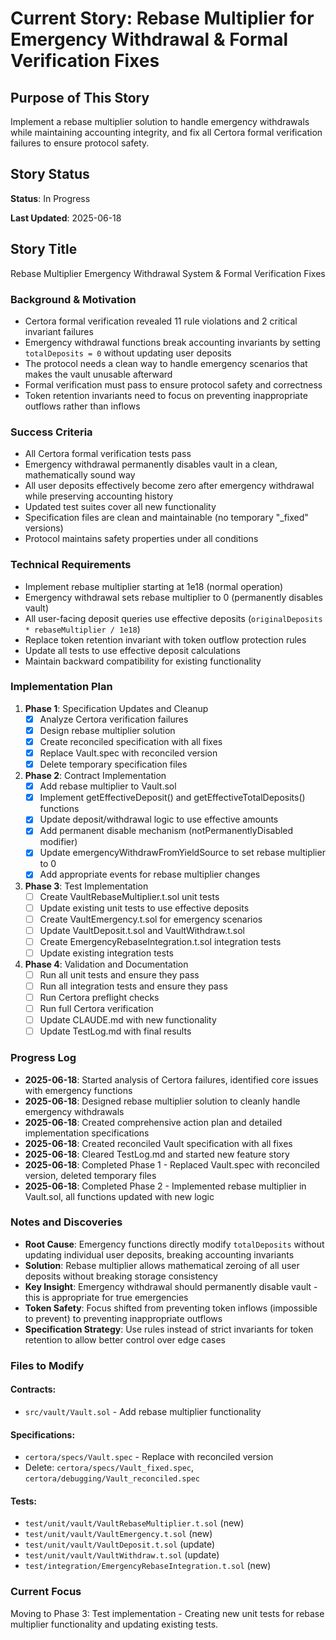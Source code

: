 # Current Story: Rebase Multiplier for Emergency Withdrawal & Formal Verification Fixes

## Purpose of This Story

Implement a rebase multiplier solution to handle emergency withdrawals while maintaining accounting integrity, and fix all Certora formal verification failures to ensure protocol safety.

## Story Status

**Status**: In Progress

**Last Updated**: 2025-06-18

## Story Title
Rebase Multiplier Emergency Withdrawal System & Formal Verification Fixes

### Background & Motivation
- Certora formal verification revealed 11 rule violations and 2 critical invariant failures
- Emergency withdrawal functions break accounting invariants by setting `totalDeposits = 0` without updating user deposits
- The protocol needs a clean way to handle emergency scenarios that makes the vault unusable afterward
- Formal verification must pass to ensure protocol safety and correctness
- Token retention invariants need to focus on preventing inappropriate outflows rather than inflows

### Success Criteria
- All Certora formal verification tests pass
- Emergency withdrawal permanently disables vault in a clean, mathematically sound way
- All user deposits effectively become zero after emergency withdrawal while preserving accounting history
- Updated test suites cover all new functionality
- Specification files are clean and maintainable (no temporary "_fixed" versions)
- Protocol maintains safety properties under all conditions

### Technical Requirements
- Implement rebase multiplier starting at 1e18 (normal operation)
- Emergency withdrawal sets rebase multiplier to 0 (permanently disables vault)
- All user-facing deposit queries use effective deposits (`originalDeposits * rebaseMultiplier / 1e18`)
- Replace token retention invariant with token outflow protection rules
- Update all tests to use effective deposit calculations
- Maintain backward compatibility for existing functionality

### Implementation Plan

1. **Phase 1**: Specification Updates and Cleanup
   - [x] Analyze Certora verification failures
   - [x] Design rebase multiplier solution
   - [x] Create reconciled specification with all fixes
   - [x] Replace Vault.spec with reconciled version
   - [x] Delete temporary specification files

2. **Phase 2**: Contract Implementation
   - [x] Add rebase multiplier to Vault.sol
   - [x] Implement getEffectiveDeposit() and getEffectiveTotalDeposits() functions
   - [x] Update deposit/withdrawal logic to use effective amounts
   - [x] Add permanent disable mechanism (notPermanentlyDisabled modifier)
   - [x] Update emergencyWithdrawFromYieldSource to set rebase multiplier to 0
   - [x] Add appropriate events for rebase multiplier changes

3. **Phase 3**: Test Implementation
   - [ ] Create VaultRebaseMultiplier.t.sol unit tests
   - [ ] Update existing unit tests to use effective deposits
   - [ ] Create VaultEmergency.t.sol for emergency scenarios
   - [ ] Update VaultDeposit.t.sol and VaultWithdraw.t.sol
   - [ ] Create EmergencyRebaseIntegration.t.sol integration tests
   - [ ] Update existing integration tests

4. **Phase 4**: Validation and Documentation
   - [ ] Run all unit tests and ensure they pass
   - [ ] Run all integration tests and ensure they pass
   - [ ] Run Certora preflight checks
   - [ ] Run full Certora verification
   - [ ] Update CLAUDE.md with new functionality
   - [ ] Update TestLog.md with final results

### Progress Log
- **2025-06-18**: Started analysis of Certora failures, identified core issues with emergency functions
- **2025-06-18**: Designed rebase multiplier solution to cleanly handle emergency withdrawals
- **2025-06-18**: Created comprehensive action plan and detailed implementation specifications
- **2025-06-18**: Created reconciled Vault specification with all fixes
- **2025-06-18**: Cleared TestLog.md and started new feature story
- **2025-06-18**: Completed Phase 1 - Replaced Vault.spec with reconciled version, deleted temporary files
- **2025-06-18**: Completed Phase 2 - Implemented rebase multiplier in Vault.sol, all functions updated with new logic

### Notes and Discoveries
- **Root Cause**: Emergency functions directly modify `totalDeposits` without updating individual user deposits, breaking accounting invariants
- **Solution**: Rebase multiplier allows mathematical zeroing of all user deposits without breaking storage consistency
- **Key Insight**: Emergency withdrawal should permanently disable vault - this is appropriate for true emergencies
- **Token Safety**: Focus shifted from preventing token inflows (impossible to prevent) to preventing inappropriate outflows
- **Specification Strategy**: Use rules instead of strict invariants for token retention to allow better control over edge cases

### Files to Modify

#### Contracts:
- `src/vault/Vault.sol` - Add rebase multiplier functionality

#### Specifications:
- `certora/specs/Vault.spec` - Replace with reconciled version
- Delete: `certora/specs/Vault_fixed.spec`, `certora/debugging/Vault_reconciled.spec`

#### Tests:
- `test/unit/vault/VaultRebaseMultiplier.t.sol` (new)
- `test/unit/vault/VaultEmergency.t.sol` (new)
- `test/unit/vault/VaultDeposit.t.sol` (update)
- `test/unit/vault/VaultWithdraw.t.sol` (update)
- `test/integration/EmergencyRebaseIntegration.t.sol` (new)

### Current Focus
Moving to Phase 3: Test implementation - Creating new unit tests for rebase multiplier functionality and updating existing tests.